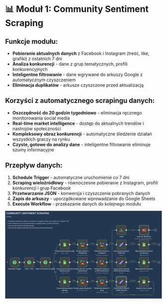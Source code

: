 # 📊 Moduł 1: Community Sentiment Scraping

## Funkcje modułu:
- **Pobieranie aktualnych danych** z Facebook i Instagram (treść, like, grafiki) z ostatnich 7 dni
- **Analiza konkurencji** - dane z grup tematycznych, profili konkurencyjnych
- **Inteligentne filtrowanie** - dane wgrywane do arkuszy Google z automatycznym czyszczeniem
- **Eliminacja duplikatów** - arkusze czyszczone przed aktualizacją

## Korzyści z automatycznego scrapingu danych:
* **Oszczędność do 20 godzin tygodniowo** - eliminacja ręcznego monitorowania social media
* **Real-time market intelligence** - dostęp do aktualnych trendów i nastrojów społeczności
* **Kompleksowy obraz konkurencji** - automatyczne śledzenie działań wszystkich graczy na rynku
* **Czyste, gotowe do analizy dane** - inteligentne filtrowanie eliminuje szumy informacyjne

## Przepływ danych:
1. **Schedule Trigger** - automatyczne uruchomienie co 7 dni
2. **Scraping wieloźródłowy** - równoczesne pobieranie z Instagram, profili konkurencji i grup Facebook
3. **Przetwarzanie JSON** - konwersja i czyszczenie pobranych danych
4. **Zapis do arkuszy** - uporządkowane wprowadzanie do Google Sheets
5. **Execute Workflow** - przekazanie danych do kolejnego modułu

![Moduł Scrapingu](https://github.com/IGUANAH-ai/socialloop-n8n-portfolio/blob/main/Organic-Marketing-Agent/modu%C5%82-1-scraping/modu%C5%82-1-scraping.png?raw=true)

